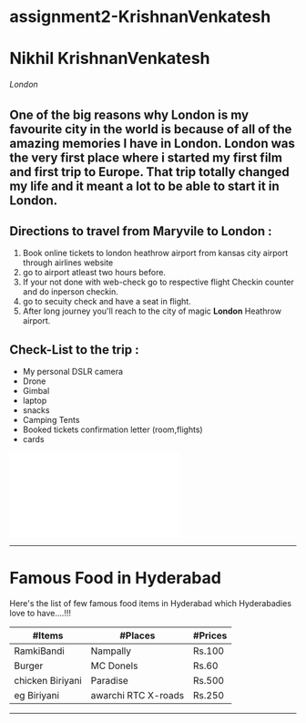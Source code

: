 # assignment2-KrishnanVenkatesh

# Nikhil KrishnanVenkatesh

###### London

One of the big reasons why London is my **favourite city** in the world is because of all of the **amazing memories** I have in London. London was the very first place where i started my first **film** and first trip to Europe. That trip totally changed my life and it meant a lot to be able to start it in London.
---
## Directions to travel from Maryvile to London :
1. Book online tickets to london heathrow airport from kansas city airport through airlines website
2. go to airport atleast two hours before.
3. If your not done with web-check go to respective flight Checkin counter and do inperson checkin.
4. go to secuity check and have a seat in flight.
5. After long journey you'll reach to the city of magic **London** Heathrow airport.

## Check-List to the trip :
* My personal DSLR camera 
* Drone
* Gimbal
* laptop
* snacks 
* Camping Tents
* Booked tickets confirmation letter (room,flights)
* cards

 ![AboutMe](./AboutMe.md)

 ---

 # Famous Food in Hyderabad

 Here's the list of few famous food items in Hyderabad which Hyderabadies love to have....!!!

|#Items |#Places |#Prices |
|-------|--------|--------|
| RamkiBandi |Nampally | Rs.100 |
| Burger | MC Donels | Rs.60 |
| chicken Biriyani | Paradise | Rs.500 |
| eg Biriyani | awarchi RTC X-roads | Rs.250 |

---



